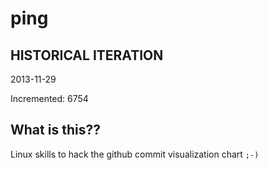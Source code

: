 # ping

## HISTORICAL ITERATION
2013-11-29

Incremented: 6754

## What is this?? 
Linux skills to hack the github commit visualization chart `;-)`

